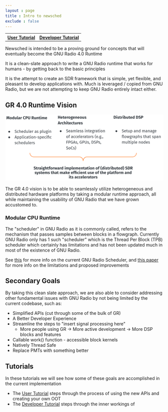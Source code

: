 ```yaml
---
layout : page  
title : Intro to newsched
exclude : false  
---
```


<table><tr>
<th><b><a href="user_tutorial/01_Intro">User Tutorial</a></b></th>
<th><b><a href="dev_tutorial/01_Intro">Developer Tutorial</a></b></th>
</tr></table>


Newsched is intended to be a proving ground for concepts that will eventually
become the GNU Radio 4.0 Runtime

It is a clean-slate approach to write a GNU Radio runtime that works for humans -
by getting back to the basic principles

It is the attempt to create an SDR framework that is simple, yet flexible, and pleasant to develop applications with.  Much is leveraged / copied from GNU Radio, but we are not attempting to keep GNU Radio entirely intact either.


## GR 4.0 Runtime Vision

<!-- ![Vision](images/vision.png) -->
<img src="./images/vision.png" alt="Vision" width="600"/>

The GR 4.0 vision is to be able to seamlessly utilize heterogeneous and distributed
hardware platforms by taking a modular runtime approach, all while maintaining the 
usability of GNU Radio that we have grown accustomed to.

### Modular CPU Runtime
The "scheduler" in GNU Radio as it is commonly called, refers to the mechanism that passes
samples between blocks in a flowgraph.  Currently GNU Radio only has 1 such "scheduler" which is
the Thread Per Block (TPB) scheduler which certainly has limitations and has not been updated much 
in most of the existence of GNU Radio.  

See [this](http://www.trondeau.com/blog/2013/9/15/explaining-the-gnu-radio-scheduler.html) for more info on the current GNU Radio Scheduler, and [this paper](https://www.bastibl.net/bib/bloessl2019benchmarking/) for more info on the limitations and proposed improvements

## Secondary Goals

By taking this clean slate approach, we are also able to consider addressing other fundamental
issues with GNU Radio by not being limited by the current codebase, such as:

- Simplified APIs (cut through some of the bulk of GR)
- A Better Developer Experience
- Streamline the steps to "insert signal processing here"
    - More people using GR → More active development → More DSP blocks and features
- Callable work() function - accessible block kernels
- Natively Thread Safe
- Replace PMTs with something better

## Tutorials

In these tutorials we will see how some of these goals are accomplished in the current implementation

- The [User Tutorial](user_tutorial/01_Intro) steps through the process of using the new APIs and creating your own OOT
- The [Developer Tutorial](dev_tutorial/01_Intro) steps through the inner workings of 
